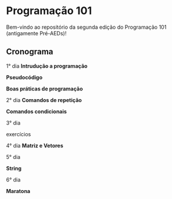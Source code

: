 # Programação 101
Bem-vindo ao repositório da segunda edição do Programação 101 (antigamente Pré-AEDs)!

## Cronograma


1° dia 
**Intrudução a programação**

**Pseudocódigo**

**Boas práticas de programação**

2° dia
**Comandos de repetição**

**Comandos condicionais**

3° dia

exercícios 

4° dia
**Matriz e Vetores**

5° dia

**String** 

6° dia

**Maratona**
